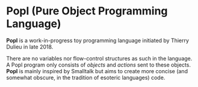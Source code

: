 # Popl (Pure Object Programming Language)

**Popl** is a work-in-progress toy programming language initiated by Thierry Dulieu in late 2018.

There are no variables nor flow-control structures as such in the language. A Popl program only consists of *objects* and *actions* sent to these objects. **Popl** is mainly inspired by Smalltalk but aims to create more concise (and somewhat obscure, in the tradition of esoteric languages) code.
